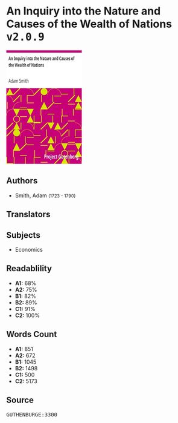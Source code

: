 # An Inquiry into the Nature and Causes of the Wealth of Nations <kbd>v2.0.9</kbd>

![](./cover.medium.jpg "")

## Authors


 - Smith, Adam <small>(1723 - 1790)</small>

## Translators



## Subjects


 - Economics

## Readablility


 - **A1:** 68%
 - **A2:** 75%
 - **B1:** 82%
 - **B2:** 89%
 - **C1:** 91%
 - **C2:** 100%

## Words Count


 - **A1:** 851
 - **A2:** 672
 - **B1:** 1045
 - **B2:** 1498
 - **C1:** 500
 - **C2:** 5173

## Source


<kbd>GUTHENBURGE:3300</kbd>
